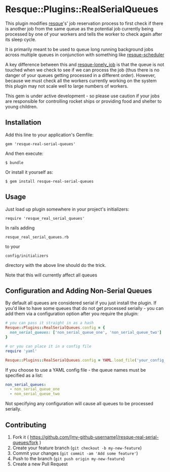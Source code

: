 # Resque::Plugins::RealSerialQueues

This plugin modifies [resque](https://github.com/resque/resque)'s' job reservation process to first check if there is another job 
from the same queue as the potential job currently being processed by one of your workers and tells the worker to check again after its sleep cycle.

It is primarily meant to be used to queue long running background jobs across multiple queues in conjunction with something like [resque-scheduler](https://github.com/resque/resque-scheduler)

A key difference between this and [resque-lonely_job](https://github.com/wallace/resque-lonely_job) is that the queue is not touched when we check to see if we can process the job (thus there is no danger of your queues getting processed in a different order).  However, because we must check all the workers
currently working on the system this plugin may not scale well to large numbers of workers.

This gem is under active development - so please use caution if your jobs are responsible for controlling rocket ships or providing food and shelter to young children.

## Installation

Add this line to your application's Gemfile:

    gem 'resque-real-serial-queues'

And then execute:

    $ bundle

Or install it yourself as:

    $ gem install resque-real-serial-queues

## Usage
  Just load up plugin somewhere in your project's initializers:

    require 'resque_real_serial_queues'

  In rails adding

    resque_real_serial_queues.rb

  to your 

    config/initializers

  directory with the above line should do the trick.

  Note that this will currently affect all queues

## Configuration and Adding Non-Serial Queues
  By default all queues are considered serial if you just install the plugin.  If you'd like to have some queues that do not get processed serially - you can add them via a configuration option after you require the plugin:

  ```ruby
  # you can pass it straight in as a hash
  Resque::Plugins::RealSerialQueues.config = {
    non_serial_queues: ['non_serial_queue_one', 'non_serial_queue_two']
  }

  # or you can place it in a config file
  require 'yaml'

  Resque::Plugins::RealSerialQueues.config = YAML.load_file('your_config_file.yml')
  ```

  If you choose to use a YAML config file - the queue names must be specified as a list:

  ```yaml
  non_serial_queues:
    - non_serial_queue_one
    - non_serial_queue_two
  ```

  Not specifying any configuration will cause all queues to be processed serially.

## Contributing

1. Fork it ( https://github.com/[my-github-username]/resque-real-serial-queues/fork )
2. Create your feature branch (`git checkout -b my-new-feature`)
3. Commit your changes (`git commit -am 'Add some feature'`)
4. Push to the branch (`git push origin my-new-feature`)
5. Create a new Pull Request

